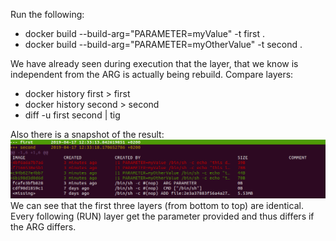 Run the following:

* docker build --build-arg="PARAMETER=myValue" -t first .
* docker build --build-arg="PARAMETER=myOtherValue" -t second .

We have already seen during execution that the layer, that we know is independent from the ARG is actually being rebuild.
Compare layers:

* docker history first > first
* docker history second > second
* diff -u first second | tig

Also there is a snapshot of the result: ![diff](docker_layers_diff.png)
We can see that the first three layers (from bottom to top) are identical. Every following (RUN) layer get the parameter provided and thus differs if the ARG differs.
